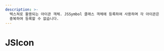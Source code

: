 ```yaml
---
description: >-
  텍스쳐로 활용되는 아이콘 객체. JSSymbol 클래스 객체에 등록하여 사용하며 각 아이콘은 등록 시 이름을 설정합니다. 아이콘 이름은
  중복하여 등록할 수 없습니다.
---
```


# JSIcon

